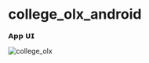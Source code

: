 # college_olx_android

𝗔𝗽𝗽 𝗨𝗜

![college_olx](https://github.com/user-attachments/assets/6ffc2db1-65e0-410e-b32a-c04689e0d712)
